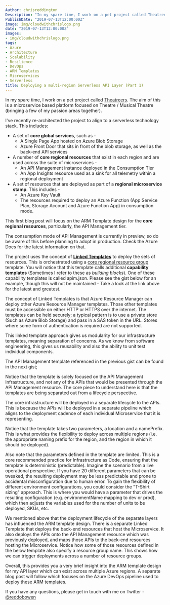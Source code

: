 ```yaml
---
Author: chrisreddington
Description: "In my spare time, I work on a pet project called Theatreers. The aim of this is a microservice based platform focused on Theatre / Musical Theatre (bringing a few of my passion areas together). I've recently re-architected the project to align to a multi-region serverless technology stack."
PublishDate: "2019-07-13T12:00:00Z"
image: img/cloudwithchrislogo.png
date: "2019-07-13T12:00:00Z"
images:
- img/cloudwithchrislogo.png
tags:
- Azure
- Architecture
- Scalability
- Resilience
- DevOps
- ARM Templates
- Microservices
- Serverless
title: Deploying a multi-region Serverless API Layer (Part 1)
---
```


In my spare time, I work on a pet project called [Theatreers](https://www.github.com/theatreers). The aim of this is a microservice based platform focused on Theatre / Musical Theatre (bringing a few of my passion areas together).

I've recently re-architected the project to align to a serverless technology stack. This includes:

* A set of **core global services**, such as -
  * A Single Page App hosted on Azure Blob Storage
  * Azure Front Door that sits in front of the blob storage, as well as the back-end API services
* A number of **core regional resources** that exist in each region and are used across the suite of microservices -
  * An API Management instance deployed in the Consumption Tier
  * An App Insights resource used as a sink for all telemetry within a regional deployment
* A set of resources that are deployed as part of a **regional microservice stamp**. This includes  -
  * An Azure Key Vault
  * The resources required to deploy an Azure Function (App Service Plan, Storage Account and Azure Function App) in consumption mode.

This first blog post will focus on the ARM Template design for the **core regional resources**, particularly, the API Management tier.

The consumption mode of API Management is currently in preview, so do be aware of this before planning to adopt in production. Check the Azure Docs for the latest information on that.

The project uses the concept of **[Linked Templates](https://docs.microsoft.com/en-us/azure/azure-resource-manager/resource-group-linked-templates)** to deploy the sets of resources. This is orchestrated using a [core regional resource group](https://github.com/Theatreers/Theatreers.DevOps/blob/master/arm-templates/coreResourceGroupRegional.json) template. You will notice that this template calls additional **capability templates** (Sometimes I refer to these as *building blocks*). One of these capability templates is called apim.json. Please see the gist below for an example, though this will not be maintained - Take a look at the link above for the latest and greatest.

<script src="https://gist.github.com/christianreddington/ab8758676f5e89ee8df3fa783f665cc5.js"></script>

The concept of Linked Templates is that Azure Resource Manager can deploy other Azure Resource Manager templates. Those other templates must be accessible on either HTTP or HTTPS over the internet. The templates can be held securely; a typical pattern is to use a private store (Such as Azure Blob Storage) and pass in a SAS token in the URL. Stores where some form of authentication is required are not supported.

This linked template approach gives us modularity for our infrastructure templates, meaning separation of concerns. As we know from software engineering, this gives us reusability and also the ability to unit test individual components.

The API Management template referenced in the previous gist can be found in the next gist;

<script src="https://gist.github.com/christianreddington/f0f13c1e25743a33fa0d0ea78177a606.js"></script>

Notice that the template is solely focused on the API Management Infrastructure, and not any of the APIs that would be presented through the API Management resource. The core piece to understand here is that the templates are being separated out from a lifecycle perspective.

The core infrastructure will be deployed in a separate lifecycle to the APIs. This is because the APIs will be deployed in a separate pipeline which aligns to the deployment cadence of each individual Microservice that it is representing.

Notice that the template takes two parameters, a location and a namePrefix. This is what provides the flexibility to deploy across multiple regions (i.e. the appropriate naming prefix for the region, and the region in which it should be deployed).

Also note that the parameters defined in the template are limited. This is a core recommended practice for Infrastructure as Code, ensuring that the template is deterministic (predictable). Imagine the scenario from a live operational perspective. If you have 20 different parameters that can be tweaked, the resulting deployment may be less predictable and prone to accidental misconfiguration due to human error. To gain the flexibility of different environment configurations, you could consider the "T-Shirt sizing" approach. This is where you would have a parameter that drives the resulting configuration (e.g. environmentName mapping to dev or prod), which then adjusts the variables used for the number of units to be deployed, SKUs, etc.

We mentioned above that the deployment lifecycle of the separate layers has influenced the ARM template design. There is a separate Linked Template that deploys the back-end resources that host the Microservice. It also deploys the APIs onto the API Management resource which was previously deployed, and maps those APIs to the back-end resources hosting the Microservice. Notice how some of those resources defined in the below template also specify a resource group name. This shows how we can trigger deployments across a number of resource groups.  

<script src="https://gist.github.com/christianreddington/3e777fdfb3deada8b03a4f1f215dc7b2.js"></script>

Overall, this provides you a very brief insight into the ARM template design for my API layer which can exist across multiple Azure regions. A separate blog post will follow which focuses on the Azure DevOps pipeline used to deploy these ARM templates.

If you have any questions, please get in touch with me on Twitter - [@reddobowen](https://www.twitter.com/reddobowen)